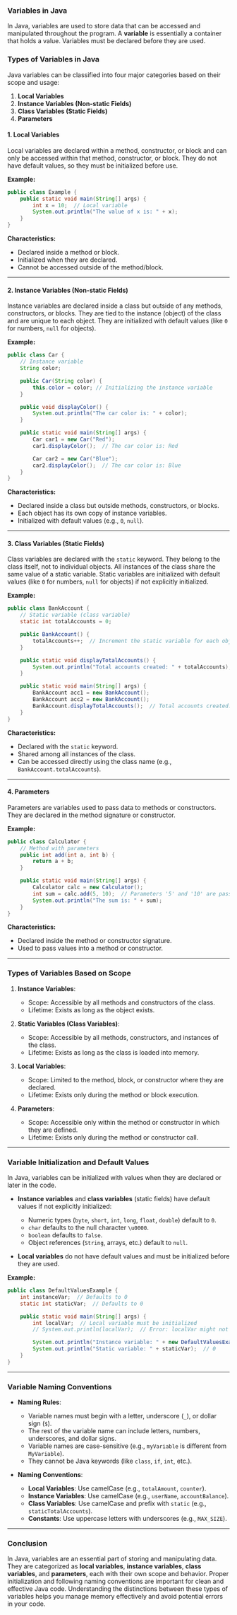 ### **Variables in Java**

In Java, variables are used to store data that can be accessed and manipulated throughout the program. A **variable** is essentially a container that holds a value. Variables must be declared before they are used.

### **Types of Variables in Java**

Java variables can be classified into four major categories based on their scope and usage:

1. **Local Variables**
2. **Instance Variables (Non-static Fields)**
3. **Class Variables (Static Fields)**
4. **Parameters**

#### **1. Local Variables**
Local variables are declared within a method, constructor, or block and can only be accessed within that method, constructor, or block. They do not have default values, so they must be initialized before use.

**Example:**
```java
public class Example {
    public static void main(String[] args) {
        int x = 10;  // Local variable
        System.out.println("The value of x is: " + x);
    }
}
```
**Characteristics:**
- Declared inside a method or block.
- Initialized when they are declared.
- Cannot be accessed outside of the method/block.

---

#### **2. Instance Variables (Non-static Fields)**
Instance variables are declared inside a class but outside of any methods, constructors, or blocks. They are tied to the instance (object) of the class and are unique to each object. They are initialized with default values (like `0` for numbers, `null` for objects).

**Example:**
```java
public class Car {
    // Instance variable
    String color;

    public Car(String color) {
        this.color = color; // Initializing the instance variable
    }

    public void displayColor() {
        System.out.println("The car color is: " + color);
    }

    public static void main(String[] args) {
        Car car1 = new Car("Red");
        car1.displayColor();  // The car color is: Red

        Car car2 = new Car("Blue");
        car2.displayColor();  // The car color is: Blue
    }
}
```

**Characteristics:**
- Declared inside a class but outside methods, constructors, or blocks.
- Each object has its own copy of instance variables.
- Initialized with default values (e.g., `0`, `null`).
  
---

#### **3. Class Variables (Static Fields)**
Class variables are declared with the `static` keyword. They belong to the class itself, not to individual objects. All instances of the class share the same value of a static variable. Static variables are initialized with default values (like `0` for numbers, `null` for objects) if not explicitly initialized.

**Example:**
```java
public class BankAccount {
    // Static variable (class variable)
    static int totalAccounts = 0;

    public BankAccount() {
        totalAccounts++;  // Increment the static variable for each object created
    }

    public static void displayTotalAccounts() {
        System.out.println("Total accounts created: " + totalAccounts);
    }

    public static void main(String[] args) {
        BankAccount acc1 = new BankAccount();
        BankAccount acc2 = new BankAccount();
        BankAccount.displayTotalAccounts();  // Total accounts created: 2
    }
}
```

**Characteristics:**
- Declared with the `static` keyword.
- Shared among all instances of the class.
- Can be accessed directly using the class name (e.g., `BankAccount.totalAccounts`).
  
---

#### **4. Parameters**
Parameters are variables used to pass data to methods or constructors. They are declared in the method signature or constructor.

**Example:**
```java
public class Calculator {
    // Method with parameters
    public int add(int a, int b) {
        return a + b;
    }

    public static void main(String[] args) {
        Calculator calc = new Calculator();
        int sum = calc.add(5, 10);  // Parameters '5' and '10' are passed to the add method
        System.out.println("The sum is: " + sum);
    }
}
```

**Characteristics:**
- Declared inside the method or constructor signature.
- Used to pass values into a method or constructor.

---

### **Types of Variables Based on Scope**

1. **Instance Variables**:
   - Scope: Accessible by all methods and constructors of the class.
   - Lifetime: Exists as long as the object exists.

2. **Static Variables (Class Variables)**:
   - Scope: Accessible by all methods, constructors, and instances of the class.
   - Lifetime: Exists as long as the class is loaded into memory.

3. **Local Variables**:
   - Scope: Limited to the method, block, or constructor where they are declared.
   - Lifetime: Exists only during the method or block execution.

4. **Parameters**:
   - Scope: Accessible only within the method or constructor in which they are defined.
   - Lifetime: Exists only during the method or constructor call.

---

### **Variable Initialization and Default Values**

In Java, variables can be initialized with values when they are declared or later in the code. 

- **Instance variables** and **class variables** (static fields) have default values if not explicitly initialized:
  - Numeric types (`byte`, `short`, `int`, `long`, `float`, `double`) default to `0`.
  - `char` defaults to the null character `\u0000`.
  - `boolean` defaults to `false`.
  - Object references (`String`, arrays, etc.) default to `null`.
  
- **Local variables** do not have default values and must be initialized before they are used.

**Example:**
```java
public class DefaultValuesExample {
    int instanceVar;  // Defaults to 0
    static int staticVar;  // Defaults to 0

    public static void main(String[] args) {
        int localVar;  // Local variable must be initialized
        // System.out.println(localVar);  // Error: localVar might not have been initialized

        System.out.println("Instance variable: " + new DefaultValuesExample().instanceVar);  // 0
        System.out.println("Static variable: " + staticVar);  // 0
    }
}
```

---

### **Variable Naming Conventions**

- **Naming Rules**:
  - Variable names must begin with a letter, underscore (`_`), or dollar sign (`$`).
  - The rest of the variable name can include letters, numbers, underscores, and dollar signs.
  - Variable names are case-sensitive (e.g., `myVariable` is different from `MyVariable`).
  - They cannot be Java keywords (like `class`, `if`, `int`, etc.).

- **Naming Conventions**:
  - **Local Variables**: Use camelCase (e.g., `totalAmount`, `counter`).
  - **Instance Variables**: Use camelCase (e.g., `userName`, `accountBalance`).
  - **Class Variables**: Use camelCase and prefix with `static` (e.g., `staticTotalAccounts`).
  - **Constants**: Use uppercase letters with underscores (e.g., `MAX_SIZE`).

---

### **Conclusion**

In Java, variables are an essential part of storing and manipulating data. They are categorized as **local variables**, **instance variables**, **class variables**, and **parameters**, each with their own scope and behavior. Proper initialization and following naming conventions are important for clean and effective Java code. Understanding the distinctions between these types of variables helps you manage memory effectively and avoid potential errors in your code.
